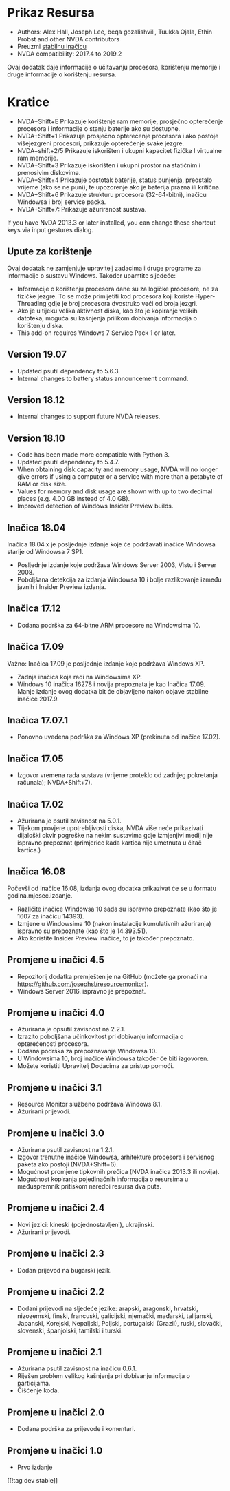 # Prikaz Resursa #

* Authors: Alex Hall, Joseph Lee, beqa gozalishvili, Tuukka Ojala, Ethin
  Probst and other NVDA contributors
* Preuzmi [stabilnu inačicu][1]
* NVDA compatibility: 2017.4 to 2019.2

Ovaj dodatak daje informacije o učitavanju procesora, korištenju memorije i
druge informacije o korištenju resursa.

# Kratice #

* NVDA+Shift+E Prikazuje korištenje ram memorije, prosječno opterećenje
  procesora i informacije o stanju baterije ako su dostupne.
* NVDA+Shift+1 Prikazuje prosječno opterećenje procesora i ako postoje
  višejezgreni procesori, prikazuje opterećenje svake jezgre.
* NVDA+shift+2/5 Prikazuje iskorišten i ukupni kapacitet fizičke I virtualne
  ram memorije.
* NVDA+Shift+3 Prikazuje iskorišten i ukupni prostor na statičnim i
  prenosivim diskovima.
* NVDA+Shift+4 Prikazuje postotak baterije, status punjenja, preostalo
  vrijeme (ako se ne puni), te upozorenje ako je baterija prazna ili
  kritična.
* NVDA+Shift+6 Prikazuje strukturu procesora (32-64-bitni), inačicu Windowsa
  i broj service packa.
* NVDA+Shift+7: Prikazuje ažuriranost sustava.

If you have NvDA 2013.3 or later installed, you can change these shortcut
keys via input gestures dialog.

## Upute za korištenje  ##

Ovaj dodatak ne zamjenjuje upravitelj zadacima i druge programe za
informacije o sustavu Windows. Također upamtite sljedeće:

* Informacije o korištenju procesora dane su za logičke procesore, ne za
  fizičke jezgre. To se može primijetiti kod procesora koji koriste
  Hyper-Threading gdje je broj procesora dvostruko veći od broja jezgri.
* Ako je u tijeku velika aktivnost diska, kao što je kopiranje velikih
  datoteka, moguća su kašnjenja prilikom dobivanja informacija o korištenju
  diska.
* This add-on requires Windows 7 Service Pack 1 or later.

## Version 19.07

* Updated psutil dependency to 5.6.3.
* Internal changes to battery status announcement command.

## Version 18.12

* Internal changes to support future NVDA releases.

## Version 18.10

* Code has been made more compatible with Python 3.
* Updated psutil dependency to 5.4.7.
* When obtaining disk capacity and memory usage, NVDA will no longer give
  errors if using a computer or a service with more than a petabyte of RAM
  or disk size.
* Values for memory and disk usage are shown with up to two decimal places
  (e.g. 4.00 GB instead of 4.0 GB).
* Improved detection of Windows Insider Preview builds.

## Inačica 18.04

Inačica 18.04.x je posljednje izdanje koje će podržavati inačice Windowsa
starije od Windowsa 7 SP1. 

* Posljednje izdanje koje podržava Windows Server 2003, Vistu i Server 2008.
* Poboljšana detekcija za izdanja Windowsa 10 i bolje razlikovanje između
  javnih i Insider Preview izdanja.

## Inačica 17.12

* Dodana podrška za 64-bitne ARM procesore na Windowsima 10.

## Inačica 17.09

Važno: Inačica 17.09 je posljednje izdanje koje podržava Windows XP.

* Zadnja inačica koja radi na Windowsima XP.
* Windows 10 inačica 16278 i novija prepoznata je kao Inačica 17.09. Manje
  izdanje ovog dodatka bit će objavljeno nakon objave stabilne inačice
  2017.9.

## Inačica 17.07.1

* Ponovno uvedena podrška za Windows XP (prekinuta od inačice 17.02).

## Inačica 17.05

* Izgovor vremena rada sustava (vrijeme proteklo od zadnjeg pokretanja
  računala); NVDA+Shift+7).

## Inačica 17.02

* Ažurirana je psutil zavisnost na 5.0.1.
* Tijekom provjere upotrebljivosti diska, NVDA više neće prikazivati
  dijaloški okvir pogreške na nekim sustavima gdje izmjenjivi medij nije
  ispravno prepoznat (primjerice kada kartica nije umetnuta u čitač
  kartica.) 

## Inačica 16.08

Počevši od inačice 16.08, izdanja ovog dodatka prikazivat će se u formatu
godina.mjesec.izdanje.

* Različite inačice Windowsa 10 sada su ispravno prepoznate (kao što je 1607
  za inačicu 14393).
* Izmjene u Windowsima 10 (nakon instalacije kumulativnih ažuriranja)
  ispravno su prepoznate (kao što je 14.393.51).
* Ako koristite Insider Preview inačice, to je također prepoznato.

## Promjene u inačici 4.5 ##

* Repozitorij dodatka premješten je na GitHub (možete ga pronaći na
  https://github.com/josephsl/resourcemonitor).
* Windows Server 2016. ispravno je prepoznat.

## Promjene u inačici 4.0 ##

* Ažurirana je opsutil zavisnost na 2.2.1.
* Izrazito poboljšana učinkovitost pri dobivanju informacija o opterećenosti
  procesora.
* Dodana podrška za prepoznavanje Windowsa 10.
* U Windowsima 10, broj inačice Windowsa također će biti izgovoren.
* Možete koristiti Upravitelj Dodacima za pristup pomoći.

## Promjene u inačici 3.1 ##

* Resource Monitor službeno podržava Windows 8.1.
* Ažurirani prijevodi.

## Promjene u inačici 3.0 ##

* Ažurirana psutil zavisnost na 1.2.1.
* Izgovor trenutne inačice Windowsa, arhitekture procesora i servisnog
  paketa ako postoji (NVDA+Shift+6).
* Mogućnost promjene tipkovnih prečica (NVDA inačica 2013.3 ili novija).
* Mogućnost kopiranja pojedinačnih informacija o resursima u međuspremnik
  pritiskom naredbi resursa dva puta.

## Promjene u inačici 2.4 ##

* Novi jezici: kineski (pojednostavljeni), ukrajinski.
* Ažurirani prijevodi.

## Promjene u inačici 2.3 ##

* Dodan prijevod na bugarski jezik.

## Promjene u inačici 2.2 ##

* Dodani prijevodi na sljedeće jezike: arapski, aragonski, hrvatski,
  nizozemski, finski, francuski, galicijski, njemački, mađarski, talijanski,
  Japanski, Korejski, Nepaljski, Poljski, portugalski (Grazil), ruski,
  slovački, slovenski, španjolski, tamilski i turski.

## Promjene u inačici 2.1 ##

* Ažurirana psutil zavisnost na inačicu 0.6.1.
* Riješen problem velikog kašnjenja pri dobivanju informacija o particijama.
* Čišćenje koda.

## Promjene u inačici 2.0 ##

* Dodana podrška za prijevode i komentari.

## Promjene u inačici 1.0 ##

* Prvo izdanje

[[!tag dev stable]]

[1]: https://addons.nvda-project.org/files/get.php?file=rm
